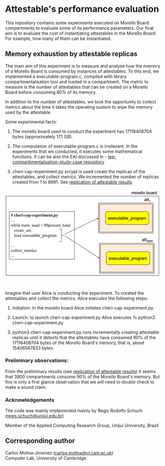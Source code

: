 # Attestable's performance evaluation

This repository contains some experiments executed on Morello Board compartments to evaluate some of its performance parameters. Our final aim is to evaluate the cost of instantiating attestables in the Morello Board. For example, how many of them can be instantiated.


## Memory exhaustion by attestable replicas
The main aim of this experiment is to measure and analyse how the memory of a Morello Board is consumed by instances of attestables. To this end, we implemented 
a executable-program.c, compiled with library compartmentalisation tool and 
loaded in a compartment.  The metric to measure is the number of attestables
that can be created on a Morello Board before consuming 80% of its
memory. 

In addition to the number of attestables, we took the opportunity to collect metrics about the time it takes the operating sustem to wipe the memory used by the
attestable.


Some experimental facts:

1) The morello board used to conduct the experiment
   has 17118408704 bytes  (approximately 17.1 GB).
   
1) The computation of executable-program.c is irrelevant. In the experiments that we conducted, it executes some mathematical functions. It can be also the EAI
discussed in - [tee-compartimentalisation-study-case repository](https://github.com/CAMB-DSbD/tee-compartimentalisation-study-case "Git repository")

1) cheri-cap-experiment.py scrypt is used create the replicas of the attestables, and collect metrics. We incremented the number of replicas created from 1 to 8991.
See [replication of attestable results](https://github.com/CAMB-DSbD/tee-morello-performance-experiments/blob/main/cheri-caps-executable-performance/cheri-cap-experiment-results.csv "svs file")


<p align="center">
  <img src="./figures/create_load_atts.png"
   width="500" title="Create attestables to consume 90% of total memmory.">
</p>
</br>

Imagine that user Alice is conducting the experiment. To created
the attestables and collect the metrics, Alice
executes the following steps:


1) Initiation: In the morello board Alice initiates cheri-cap-experiment.py.
 

1) Launch: to launch cheri-cap-experiment.py Alice executes
   % python3 cheri-cap-experiment.py

1) python3 cheri-cap-experiment.py runs incrementally creating attestable replicas until it detects that the attestables have 
consumed 90% of the 17118408704 bytes of the Morello Board's memory, that 
is, about 15406567833 bytes.


### Preliminary observations:
From the preliminary results 
(see [replication of attestable results](https://github.com/CAMB-DSbD/tee-morello-performance-experiments/blob/main/cheri-caps-executable-performance/cheri-cap-experiment-results.csv "svs file"))
it seems that 3800 compartments 
consume 90% of the Morello Board's memory. But this is only a
first glance observation that we will need to double
check to make a sound claim.
 
 
 
 ### Acknowledgements
 The code was mainly implemented mainly by Regis Rodolfo Schuch (regis.schuch@unijui.edu.br) <br>
  
 Member of the Applied Computing Research Group, Unijui University, Brazil




 ## Corresponding author  
 Carlos Molina-Jimenez (carlos.molina@cl.cam.ac.uk)   
 Computer Lab, University of Cambridge.

 
